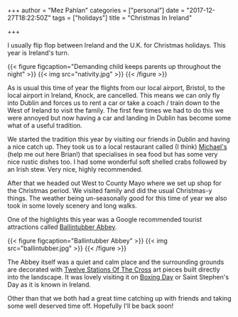 +++
author = "Mez Pahlan"
categories = ["personal"]
date = "2017-12-27T18:22:50Z"
tags = ["holidays"]
title = "Christmas In Ireland"

+++

I usually flip flop between Ireland and the U.K. for Christmas holidays. This year is Ireland's turn.

{{< figure figcaption="Demanding child keeps parents up throughout the night" >}} {{< img src="nativity.jpg" >}} {{<
/figure >}}

<!--more-->

As is usual this time of year the flights from our local airport, Bristol, to the local airport in Ireland, Knock, are
cancelled. This means we can only fly into Dublin and forces us to rent a car or take a coach / train down to the West
of Ireland to visit the family. The first few times we had to do this we were annoyed but now having a car and landing
in Dublin has become some what of a useful tradition.

We started the tradition this year by visiting our friends in Dublin and having a nice catch up. They took us to a local
restaurant called (I think) [Michael's](http://www.michaels.ie) (help me out here Brian!) that specialises in sea food
but has some very nice rustic dishes too. I had some wonderful soft shelled crabs followed by an Irish stew. Very nice,
highly recommended.

After that we headed out West to County Mayo where we set up shop for the Christmas period. We visited family and did
the usual Christmas-y things. The weather being un-seasonally good for this time of year we also took in some lovely
scenery and long walks.

One of the highlights this year was a Google recommended tourist attractions called [Ballintubber
Abbey](https://goo.gl/maps/LgG2b4pEMxw).

{{< figure figcaption="Ballintubber Abbey" >}} {{< img src="ballintubber.jpg" >}} {{< /figure >}}

The Abbey itself was a quiet and calm place and the surrounding grounds are decorated with [Twelve Stations Of The
Cross](https://en.wikipedia.org/wiki/Stations_of_the_Cross) art pieces built directly into the landscape. It was lovely
visiting it on [Boxing Day](https://en.wikipedia.org/wiki/Boxing_Day) or Saint Stephen's Day as it is known in Ireland.

Other than that we both had a great time catching up with friends and taking some well deserved time off. Hopefully I'll
be back soon!
